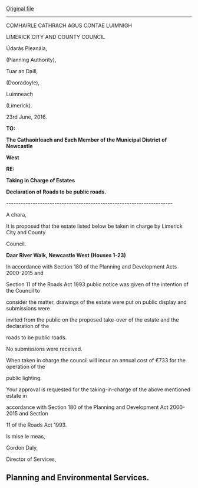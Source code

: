 [Original file](https://www.limerick.ie/sites/default/files/media/documents/2017-06/Taking%20in%20charge%20of%20Estates%20Item%20Agenda%20-%20Meeting%20of%20Municipal%20District%20of.pdf)

---
COMHAIRLE CATHRACH AGUS CONTAE LUIMNIGH

LIMERICK CITY AND COUNTY COUNCIL

Údarás Pleanála,

(Planning Authority),

Tuar an Daill,

(Dooradoyle),

Luimneach

(Limerick).

23rd June, 2016.

**TO:**

**The Cathaoirleach and Each Member of the Municipal District of Newcastle**

**West**

**RE:**

**Taking in Charge of Estates**

**Declaration of Roads to be public roads.**

**---------------------------------------------------------------------**

A chara,

It is proposed that the estate listed below be taken in charge by Limerick City and County

Council.

**Daar River Walk, Newcastle West (Houses 1-23)**

In accordance with Section 180 of the Planning and Development Acts 2000-2015 and

Section 11 of the Roads Act 1993 public notice was given of the intention of the Council to

consider the matter, drawings of the estate were put on public display and submissions were

invited from the public on the proposed take-over of the estate and the declaration of the

roads to be public roads.

No submissions were received.

When taken in charge the council will incur an annual cost of €733 for the operation of the

public lighting.

Your approval is requested for the taking-in-charge of the above mentioned estate in

accordance with Section 180 of the Planning and Development Act 2000-2015 and Section

11 of the Roads Act 1993.

Is mise le meas,

Gordon Daly,

Director of Services,

Planning and Environmental Services.
---
